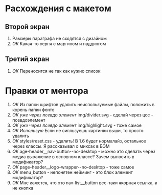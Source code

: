 # Расхождения с макетом

## Второй экран
1. Рамзеры параграфа не сходятся с дизайном
2. *ОК* Какая-то херня с маргином и паддингом

## Третий экран
1. *ОК* Переносится не так как нужно список

# Правки от ментора

1. *ОК* Из папки шрифтов удалить неиспользуемые файлы, положить в корень папки фонтс
2. *ОК уже через псевдо элемент* img/divider.svg - сделай через цсс - псевдоэлемент
3. *ОК уже через псевдо элемент* img/highlight.svg - тоже самое
4. *ОК Использую* Если не сипльзуешь картинки выши, то просто удалить
5. *ОК* styles/reset.css - удалить! В 1.6 будет нормалайз, остальное через классы. Я рассказывал о миксах в БЭМ
6. *ОК* age-header__nav-button--no-desktop - можно это сделать через медиа выражение в основном классе? Зачем выносить в модификатор?
7. *ОК* page-header__logo-wrapper--no-desktop - тоже самое
8. *ОК* menu_button - непонятен нейминг - это блок элемент модификатор?
9. *ОК* Мне кажется, что это nav-list__button все-таки якорная ссылка, а не кнопка